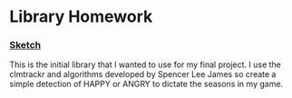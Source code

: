 # Library Homework


### [Sketch](https://artdelolo.github.io/CIM640/Homework/p5/LibrariesHW/)

This is the initial library that I wanted to use for my final project. I use the clmtrackr and algorithms developed by Spencer Lee James so create a simple detection of HAPPY or ANGRY to dictate the seasons in my game.
